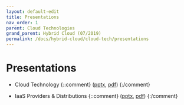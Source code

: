 ```yaml
---
layout: default-edit
title: Presentations
nav_order: 1
parent: Cloud Technologies
grand_parent: Hybrid Cloud (07/2019)
permalink: /docs/hybrid-cloud/cloud-tech/presentations
---
```


# Presentations

 - Cloud Technology
   {::comment}
   ([pptx](assets/presentations/01-cloud-technology.pptx),
    [pdf](assets/presentations/01-cloud-technology.pdf))
   {:/comment}

 - IaaS Providers & Distributions
   {::comment}
   ([pptx](assets/presentations/02-cloud-service-providers.pptx),
    [pdf](assets/presentations/02cloud-service-providers.pdf))
   {:/comment}
